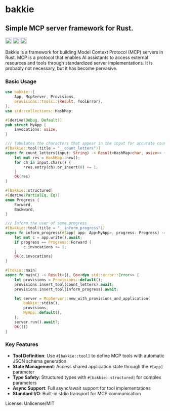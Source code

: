 # bakkie

## Simple MCP server framework for Rust.
[<img alt="crates.io" src="https://img.shields.io/crates/v/bakkie.svg?style=for-the-badge&color=fc8d62&logo=rust" height="20">](https://crates.io/crates/bakkie)
[<img alt="docs.rs" src="https://img.shields.io/badge/docs.rs-bakkie?style=for-the-badge&labelColor=555555&logo=docs.rs" height="20">](https://docs.rs/bakkie)
[<img alt="build status" src="https://img.shields.io/github/actions/workflow/status/daniel-levin/bakkie/test.yml?branch=main&style=for-the-badge" height="20">](https://github.com/daniel-levin/bakkie/actions)

Bakkie is a framework for building Model Context Protocol (MCP) servers in Rust.
MCP is a protocol that enables AI assistants to access external resources
and tools through standardized server implementations. It is probably not necessary, but it has
become pervasive.

### Basic Usage

```rust
use bakkie::{
    App, McpServer, Provisions,
    provisions::tools::{Result, ToolError},
};
use std::collections::HashMap;

#[derive(Debug, Default)]
pub struct MyApp {
    invocations: usize,
}

/// Tabulates the characters that appear in the input for accurate counting.
#[bakkie::tool(title = "__count_letters")]
async fn count_letters(input: String) -> Result<HashMap<char, usize>> {
    let mut res = HashMap::new();
    for ch in input.chars() {
        *res.entry(ch).or_insert(0) += 1;
    }
    Ok(res)
}

#[bakkie::structured]
#[derive(PartialEq, Eq)]
enum Progress {
    Forward,
    Backward,
}

/// Inform the user of some progress
#[bakkie::tool(title = "__inform_progress")]
async fn inform_progress(#[app] app: App<MyApp>, progress: Progress) -> Result<usize> {
    let mut c = app.write().await;
    if progress == Progress::Forward {
        c.invocations += 1;
    }
    Ok(c.invocations)
}

#[tokio::main]
async fn main() -> Result<(), Box<dyn std::error::Error>> {
    let provisions = Provisions::default();
    provisions.insert_tool(count_letters).await;
    provisions.insert_tool(inform_progress).await;

    let server = McpServer::new_with_provisions_and_application(
        bakkie::stdio(),
        provisions,
        MyApp::default(),
    );
    server.run().await?;
    Ok(())
}
```

### Key Features

- **Tool Definition**: Use `#[bakkie::tool]` to define MCP tools with automatic JSON schema generation
- **State Management**: Access shared application state through the `#[app]` parameter
- **Type Safety**: Structured types with `#[bakkie::structured]` for complex parameters
- **Async Support**: Full async/await support for tool implementations
- **Standard I/O**: Built-in stdio transport for MCP communication

License: Unlicense/MIT
